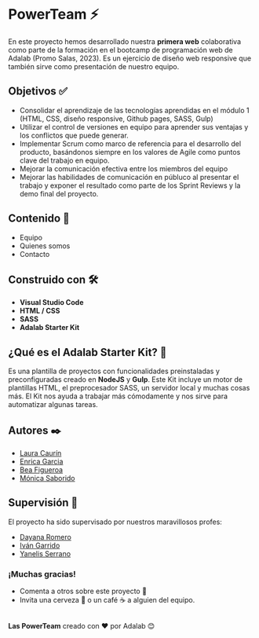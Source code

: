 # PowerTeam ⚡

En este proyecto hemos desarrollado nuestra **primera web** colaborativa como parte de la formación en el bootcamp de programación web de Adalab (Promo Salas, 2023).
Es un ejercicio de diseño web responsive que también sirve como presentación de nuestro equipo.

## Objetivos ✅
- Consolidar el aprendizaje de las tecnologías aprendidas en el módulo 1 (HTML, CSS, diseño responsive, Github pages, SASS, Gulp)
- Utilizar el control de versiones en equipo para aprender sus ventajas y los conflictos que puede generar.
- Implementar Scrum como marco de referencia para el desarrollo del producto, basándonos siempre en los valores de Agile como puntos clave del trabajo en equipo.
- Mejorar la comunicación efectiva entre los miembros del equipo
- Mejorar las habilidades de comunicación en públuco al presentar el trabajo y exponer el resultado como parte de los Sprint Reviews y la demo final del proyecto.


## Contenido 📖
- Equipo
- Quienes somos
- Contacto

## Construido con 🛠️
- **Visual Studio Code**
- **HTML / CSS** 
- **SASS**
- **Adalab Starter Kit**

## ¿Qué es el Adalab Starter Kit? 🧭
Es una plantilla de proyectos con funcionalidades preinstaladas y preconfiguradas creado en **NodeJS** y **Gulp**.
Este Kit incluye un motor de plantillas HTML, el preprocesador SASS, un servidor local y muchas cosas más. El Kit nos ayuda a trabajar más cómodamente y nos sirve para automatizar algunas tareas.

## Autores ✒️
- [Laura Caurín](https://github.com/Laucaurin) 
- [Enrica Garcia](https://github.com/ErriGarcia)  
- [Bea Figueroa](https://github.com/beafig) 
- [Mónica Saborido](https://github.com/sabfiamo) 

## Supervisión 🔎

El proyecto ha sido supervisado por nuestros maravillosos profes:

- [Dayana Romero](https://github.com/dayanare)
- [Iván Garrido](https://github.com/igarrido-adalab)
- [Yanelis Serrano](https://github.com/ytaylordev)

### ¡Muchas gracias!
- Comenta a otros sobre este proyecto 📢
- Invita una cerveza 🍺 o un café ☕ a alguien del equipo.

##

**Las PowerTeam** creado con ❤️ por Adalab 😊
